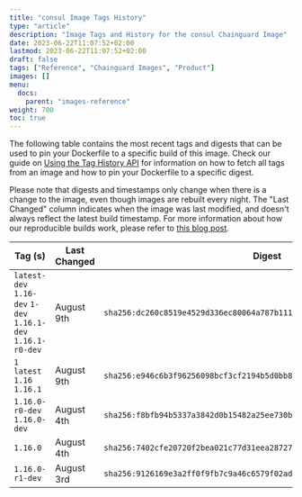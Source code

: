 ```yaml
---
title: "consul Image Tags History"
type: "article"
description: "Image Tags and History for the consul Chainguard Image"
date: 2023-06-22T11:07:52+02:00
lastmod: 2023-06-22T11:07:52+02:00
draft: false
tags: ["Reference", "Chainguard Images", "Product"]
images: []
menu:
  docs:
    parent: "images-reference"
weight: 700
toc: true
---
```


The following table contains the most recent tags and digests that can be used to pin your Dockerfile to a specific build of this image. Check our guide on [Using the Tag History API](/chainguard/chainguard-images/using-the-tag-history-api/) for information on how to fetch all tags from an image and how to pin your Dockerfile to a specific digest.

Please note that digests and timestamps only change when there is a change to the image, even though images are rebuilt every night. The "Last Changed" column indicates when the image was last modified, and doesn't always reflect the latest build timestamp. For more information about how our reproducible builds work, please refer to [this blog post](https://www.chainguard.dev/unchained/reproducing-chainguards-reproducible-image-builds).

| Tag (s)                                                       | Last Changed | Digest                                                                    |
|---------------------------------------------------------------|--------------|---------------------------------------------------------------------------|
|  `latest-dev` `1.16-dev` `1-dev` `1.16.1-dev` `1.16.1-r0-dev` | August 9th   | `sha256:dc260c8519e4529d336ec80064a787b11118beea3c5f1242e5e11ab18821d5f9` |
|  `1` `latest` `1.16` `1.16.1`                                 | August 9th   | `sha256:e946c6b3f96256098bcf3cf2194b5d0bb8daab0c03041de4b11b6364a30f17e9` |
|  `1.16.0-r0-dev` `1.16.0-dev`                                 | August 4th   | `sha256:f8bfb94b5337a3842d0b15482a25ee730bfab9cbc760b900bea50770d5e03129` |
|  `1.16.0`                                                     | August 4th   | `sha256:7402cfe20720f2bea021c77d31eea287276a46a7a54928bd32aa44eaf40b8312` |
|  `1.16.0-r1-dev`                                              | August 3rd   | `sha256:9126169e3a2ff0f9fb7c9a46c6579f02ad0fd128581a779c6e5f8c604acfaa15` |
